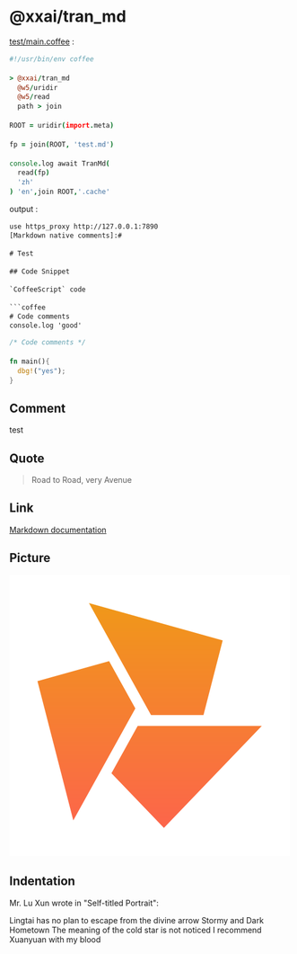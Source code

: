 [‼️]: ✏️README.mdt

# @xxai/tran_md

[test/main.coffee](./test/main.coffee) :

```coffee
#!/usr/bin/env coffee

> @xxai/tran_md
  @w5/uridir
  @w5/read
  path > join

ROOT = uridir(import.meta)

fp = join(ROOT, 'test.md')

console.log await TranMd(
  read(fp)
  'zh'
) 'en',join ROOT,'.cache'
```

output :

```
use https_proxy http://127.0.0.1:7890
[Markdown native comments]:#

# Test

## Code Snippet

`CoffeeScript` code

```coffee
# Code comments
console.log 'good'

```

```rust
/* Code comments */

fn main(){
  dbg!("yes");
}
```

## Comment

<!-- 单行 HTML 注释 --> 

test

<!--
多行
HTML
注释
-->

## Quote

> Road to Road, very Avenue

## Link

[Markdown documentation](https://github.com/xxai-art/xxai-art-md)

## Picture

![xxAI.Art Brand Identity](https://raw.githubusercontent.com/xxai-art/web/main/file/svg/logo.svg)

## Indentation

Mr. Lu Xun wrote in "Self-titled Portrait":

  Lingtai has no plan to escape from the divine arrow
  Stormy and Dark Hometown
  The meaning of the cold star is not noticed
  I recommend Xuanyuan with my blood
```
